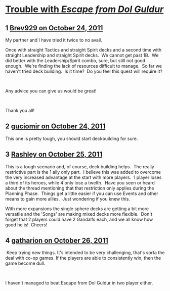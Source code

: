 # [Trouble with *Escape from Dol Guldur*](https://community.fantasyflightgames.com/topic/55252-trouble-with-escape-from-dol-guldur/)

## 1 [Brev929 on October 24, 2011](https://community.fantasyflightgames.com/topic/55252-trouble-with-escape-from-dol-guldur/?do=findComment&comment=546624)

My partner and I have tried it twice to no avail.

Once with straight Tactics and straight Spirit decks and a second time with straight Leadership and straight Spirit decks.  We cannot get past 1B.  We did better with the Leadership/Spirit combo, sure, but still not good enough.  We're finding the lack of resources difficult to manage.  So far we haven't tried deck building.  Is it time?  Do you feel this quest will require it?

 

Any advice you can give us would be great!

 

Thank you all! 

## 2 [guciomir on October 24, 2011](https://community.fantasyflightgames.com/topic/55252-trouble-with-escape-from-dol-guldur/?do=findComment&comment=546638)

This one is pretty tough, you should start deckbuilding for sure.

## 3 [Rashley on October 25, 2011](https://community.fantasyflightgames.com/topic/55252-trouble-with-escape-from-dol-guldur/?do=findComment&comment=546834)

This is a tough scenario and, of course, deck building helps.  The really restrictive part is the 1 ally only part.  I believe this was added to overcome the very increased advantage at the start with more players.  1 player loses a third of its heroes, while 4 only lose a twelth.  Have you seen or heard about the thread mentioning that that restriction only applies during the Planning Phase.  Things get a little easier if you can use Events and other means to gain more allies.  Just wondering if you knew this.

With more expansions the single sphere decks are getting a bit more versatile and the 'Songs' are making mixed decks more flexible.  Don't forget that 2 players could have 2 Gandalfs each, and we all know how good he is!  Cheers!

## 4 [gatharion on October 26, 2011](https://community.fantasyflightgames.com/topic/55252-trouble-with-escape-from-dol-guldur/?do=findComment&comment=547347)

 Keep trying new things. It's intended to be very challenging, that's sorta the deal with co-op games. If the players are able to consistently win, then the game become dull.

 

I haven't managed to beat Escape from Dol Guldur in two player either. 

